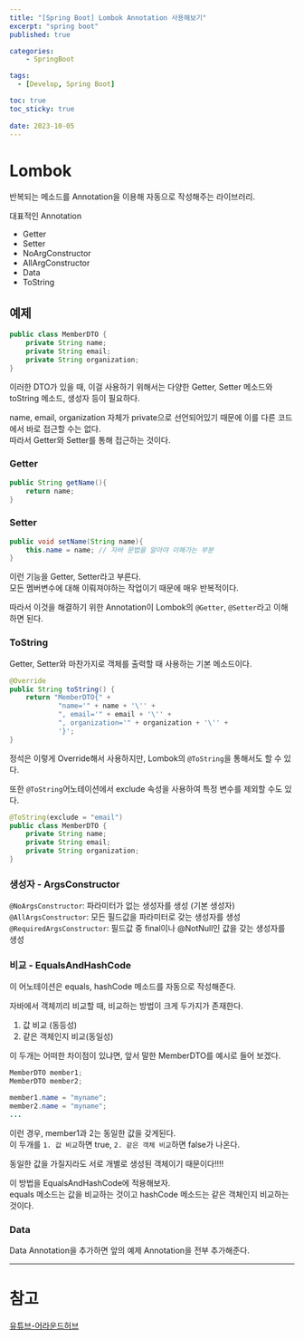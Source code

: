 ```yaml
---
title: "[Spring Boot] Lombok Annotation 사용해보기"
excerpt: "spring boot"
published: true

categories:
    - SpringBoot

tags:
  - [Develop, Spring Boot]

toc: true
toc_sticky: true
   
date: 2023-10-05
---
```


# Lombok
반복되는 메소드를 Annotation을 이용해 자동으로 작성해주는 라이브러리.

대표적인 Annotation  
- Getter
- Setter
- NoArgConstructor
- AllArgConstructor
- Data
- ToString

## 예제

```java
public class MemberDTO {
    private String name;
    private String email;
    private String organization;
}
```
이러한 DTO가 있을 때, 이걸 사용하기 위해서는 다양한 Getter, Setter 메소드와 toString 메소드, 생성자 등이 필요하다.  

name, email, organization 자체가 private으로 선언되어있기 때문에 이를 다른 코드에서 바로 접근할 수는 없다.  
따라서 Getter와 Setter를 통해 접근하는 것이다.  

### Getter

```java
public String getName(){
    return name;
}
```

### Setter  

```java
public void setName(String name){
    this.name = name; // 자바 문법을 알아야 이해가는 부분
}
```

이런 기능을 Getter, Setter라고 부른다.  
모든 멤버변수에 대해 이뤄져야하는 작업이기 때문에 매우 반복적이다.  

따라서 이것을 해결하기 위한 Annotation이 Lombok의 `@Getter`, `@Setter`라고 이해하면 된다.

### ToString
Getter, Setter와 마찬가지로 객체를 출력할 때 사용하는 기본 메소드이다.

```java
@Override
public String toString() {
    return "MemberDTO{" +
            "name='" + name + '\'' +
            ", email='" + email + '\'' +
            ", organization='" + organization + '\'' +
            '}';
}
```

정석은 이렇게 Override해서 사용하지만, Lombok의 `@ToString`을 통해서도 할 수 있다.

또한 `@ToString`어노테이션에서 exclude 속성을 사용하여 특정 변수를 제외할 수도 있다.  

```java
@ToString(exclude = "email")
public class MemberDTO {
    private String name;
    private String email;
    private String organization;
}
```

### 생성자 - ArgsConstructor

`@NoArgsConstructor`: 파라미터가 없는 생성자를 생성 (기본 생성자)  
`@AllArgsConstructor`: 모든 필드값을 파라미터로 갖는 생성자를 생성  
`@RequiredArgsConstructor`: 필드값 중 final이나 @NotNull인 값을 갖는 생성자를 생성  

### 비교 - EqualsAndHashCode

이 어노테이션은 equals, hashCode 메소드를 자동으로 작성해준다.  

자바에서 객체끼리 비교할 때, 비교하는 방법이 크게 두가지가 존재한다.

1. 값 비교 (동등성)
2. 같은 객체인지 비교(동일성)

이 두개는 어떠한 차이점이 있냐면, 앞서 말한 MemberDTO를 예시로 들어 보겠다.

```java
MemberDTO member1;
MemberDTO member2;

member1.name = "myname";
member2.name = "myname";
...
```
이런 경우, member1과 2는 동일한 값을 갖게된다.  
이 두개를 `1. 값 비교`하면 true, `2. 같은 객체 비교`하면 false가 나온다.  

동일한 값을 가질지라도 서로 개별로 생성된 객체이기 때문이다!!!!

이 방법을 EqualsAndHashCode에 적용해보자.  
equals 메소드는 값을 비교하는 것이고 hashCode 메소드는 같은 객체인지 비교하는 것이다.  

### Data
Data Annotation을 추가하면 앞의 예제 Annotation을 전부 추가해준다.  


---

# 참고
[유튜브-어라운드허브](https://www.youtube.com/watch?v=oNSj_9mwtz4&list=PLlTylS8uB2fBOi6uzvMpojFrNe7sRmlzU&index=12)